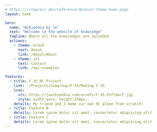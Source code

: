 ```yaml
---
# https://vitepress.dev/reference/default-theme-home-page
layout: home

hero:
  name: "Wikipedia by Jo"
  text: "Welcome to the website of knowledge"
  tagline: Where all the knowledges are uploaded
  actions:
    - theme: brand
      text: About
      link: /About/About
    - theme: alt
      text: Contact
      link: /api-examples

features: 
  - title: F-35 RC Project
    link: ./Projects/subgroup/F-35/Making F-35
    icon:
      src: https://jowikipedia.com/assets/F-35.65f7aacf.jpg
      style: width:auto; height:250px; 
    details: My friend and I made our own RC plane from scratch!
  - title: Feature B
    details: Lorem ipsum dolor sit amet, consectetur adipiscing elit
  - title: Feature C
    details: Lorem ipsum dolor sit amet, consectetur adipiscing elit
---
```


